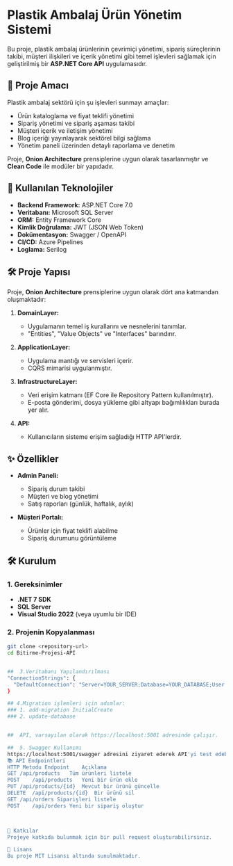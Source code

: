 # Plastik Ambalaj Ürün Yönetim Sistemi

Bu proje, plastik ambalaj ürünlerinin çevrimiçi yönetimi, sipariş süreçlerinin takibi, müşteri ilişkileri ve içerik yönetimi gibi temel işlevleri sağlamak için geliştirilmiş bir **ASP.NET Core API** uygulamasıdır.

## 🎯 Proje Amacı
Plastik ambalaj sektörü için şu işlevleri sunmayı amaçlar:
- Ürün kataloglama ve fiyat teklifi yönetimi
- Sipariş yönetimi ve sipariş aşaması takibi
- Müşteri içerik ve iletişim yönetimi
- Blog içeriği yayınlayarak sektörel bilgi sağlama
- Yönetim paneli üzerinden detaylı raporlama ve denetim

Proje, **Onion Architecture** prensiplerine uygun olarak tasarlanmıştır ve **Clean Code** ile modüler bir yapıdadır.

## 🚀 Kullanılan Teknolojiler
- **Backend Framework:** ASP.NET Core 7.0
- **Veritabanı:** Microsoft SQL Server
- **ORM:** Entity Framework Core
- **Kimlik Doğrulama:** JWT (JSON Web Token)
- **Dokümentasyon:** Swagger / OpenAPI
- **CI/CD:** Azure Pipelines
- **Loglama:** Serilog

## 🛠️ Proje Yapısı

Proje, **Onion Architecture** prensiplerine uygun olarak dört ana katmandan oluşmaktadır:

1. **DomainLayer:**
   - Uygulamanın temel iş kurallarını ve nesnelerini tanımlar.
   - "Entities", "Value Objects" ve "Interfaces" barındırır.

2. **ApplicationLayer:**
   - Uygulama mantığı ve servisleri içerir.
   - CQRS mimarisi uygulanmıştır.

3. **InfrastructureLayer:**
   - Veri erişim katmanı (EF Core ile Repository Pattern kullanılmıştır).
   - E-posta gönderimi, dosya yükleme gibi altyapı bağımlılıkları burada yer alır.

4. **API:**
   - Kullanıcıların sisteme erişim sağladığı HTTP API'lerdir.

## ✨ Özellikler

- **Admin Paneli:**
  - Sipariş durum takibi
  - Müşteri ve blog yönetimi
  - Satış raporları (günlük, haftalık, aylık)

- **Müşteri Portalı:**
  - Ürünler için fiyat teklifi alabilme
  - Sipariş durumunu görüntüleme

## 🛠️ Kurulum

### 1. Gereksinimler
- **.NET 7 SDK**
- **SQL Server**
- **Visual Studio 2022** (veya uyumlu bir IDE)

### 2. Projenin Kopyalanması
```bash
git clone <repository-url>
cd Bitirme-Projesi-API


##  3.Veritabanı Yapılandırılması
"ConnectionStrings": {
  "DefaultConnection": "Server=YOUR_SERVER;Database=YOUR_DATABASE;User ID=YOUR_USER;Password=YOUR_PASSWORD;"
}

## 4.Migration işlemleri için adımlar:
### 1. add-migration InitialCreate
### 2. update-database


##  API, varsayılan olarak https://localhost:5001 adresinde çalışır.

##  5. Swagger Kullanımı
https://localhost:5001/swagger adresini ziyaret ederek API'yi test edebilirsiniz.
📚 API Endpointleri
HTTP Metodu	Endpoint	Açıklama
GET	/api/products	Tüm ürünleri listele
POST	/api/products	Yeni bir ürün ekle
PUT	/api/products/{id}	Mevcut bir ürünü güncelle
DELETE	/api/products/{id}	Bir ürünü sil
GET	/api/orders	Siparişleri listele
POST	/api/orders	Yeni bir sipariş oluştur



🤝 Katkılar
Projeye katkıda bulunmak için bir pull request oluşturabilirsiniz.

📝 Lisans
Bu proje MIT Lisansı altında sunulmaktadır.
